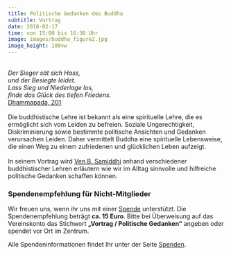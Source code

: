 ```yaml
---
title: Politische Gedanken des Buddha
subtitle: Vortrag
date: 2018-02-17
time: von 15:00 bis 16:30 Uhr
image: images/buddha_figure2.jpg
image_height: 100vw
---
```

<br> *Der Sieger sät sich Hass,*<br>
*und der Besiegte leidet.*<br>
*Lass Sieg und Niederlage los,*<br>
*finde das Glück des tiefen Friedens.*<br>
[Dhammapada, 201](http://palikanon.com/khuddaka/dhp/dhp3.htm#Sukha)<br><br>
Die buddhistische Lehre ist bekannt als eine spirituelle Lehre, die es
ermöglicht sich vom Leiden zu befreien. Soziale Ungerechtigkeit,
Diskriminierung sowie bestimmte politische Ansichten und Gedanken
verursachen Leiden. Daher vermittelt Buddha eine spirituelle Lebensweise,
die einen Weg zu einem zufriedenen und glücklichen Leben aufzeigt.<br><br>
In seinem Vortrag wird [Ven B. Samiddhi](lehrer.html) anhand verschiedener buddhistischer
Lehren erläutern wie wir im Alltag sinnvolle und hilfreiche politische
Gedanken schaffen können.

### Spendenempfehlung für Nicht-Mitglieder
Wir freuen uns, wenn ihr uns mit einer [Spende](spenden.html) unterstützt.  Die Spendenempfehlung beträgt **ca. 15 Euro**. Bitte bei Überweisung auf das Vereinskonto das Stichwort **„Vortrag / Politische Gedanken“** angeben oder spendet vor Ort im Zentrum.

Alle Spendeninformationen findet Ihr unter der Seite [Spenden](spenden.html).
